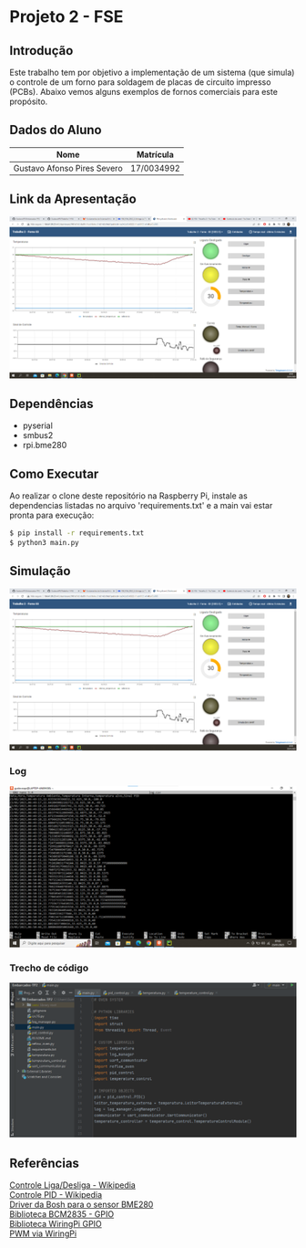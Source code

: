 # Projeto 2 - FSE

## Introdução

Este trabalho tem por objetivo a implementação de um sistema (que simula) o controle de um forno para soldagem de placas de circuito impresso (PCBs). Abaixo vemos alguns exemplos de fornos comerciais para este propósito. 

## Dados do Aluno

| Nome                          | Matrícula  |
| ----------------------------- | ---------- |
| Gustavo Afonso Pires Severo   | 17/0034992 |


## Link da Apresentação

[![IMAGE ALT TEXT HERE](imagens/foto_2.png)](https://youtu.be/diz0Qlv3_9Y)

## Dependências

- pyserial
- smbus2
- rpi.bme280

## Como Executar

Ao realizar o clone deste repositório na Raspberry Pi, instale as dependencias listadas no arquivo 'requirements.txt' e a main vai estar pronta para execução:

```bash
$ pip install -r requirements.txt
$ python3 main.py
```

## Simulação

![Simulacao](imagens/foto_2.png)

### Log

![Log File](imagens/foto_3.png)

### Trecho de código

![Codigo](imagens/foto_1.png)

## Referências

[Controle Liga/Desliga - Wikipedia](https://pt.wikipedia.org/wiki/Controle_liga-desliga)  
[Controle PID - Wikipedia](https://pt.wikipedia.org/wiki/Controlador_proporcional_integral_derivativo)  
[Driver da Bosh para o sensor BME280](https://github.com/BoschSensortec/BME280_driver)  
[Biblioteca BCM2835 - GPIO](http://www.airspayce.com/mikem/bcm2835/)  
[Biblioteca WiringPi GPIO](http://wiringpi.com)  
[PWM via WiringPi](https://www.electronicwings.com/raspberry-pi/raspberry-pi-pwm-generation-using-python-and-c)


